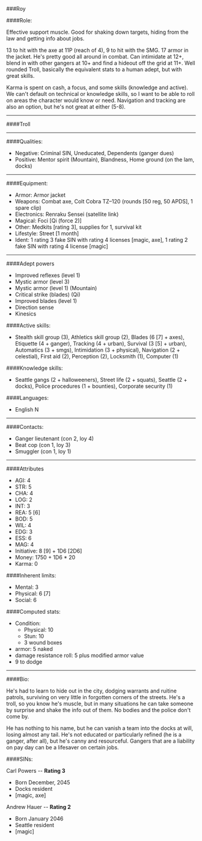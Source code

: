 ###Roy

####Role:

Effective support muscle. Good for shaking down targets, hiding from the law and getting info about jobs.

13 to hit with the axe at 11P (reach of 4), 9 to hit with the SMG. 17 armor in the jacket. He's pretty good all around in combat. Can intimidate at 12+, blend in with other gangers at 10+ and find a hideout off the grid at 11+. Well rounded Troll, basically the equivalent stats to a human adept, but with great skills. 

Karma is spent on cash, a focus, and some skills (knowledge and active). We can't default on technical or knowledge skills, so I want to be able to roll on areas the character would know or need. Navigation and tracking are also an option, but he's not great at either (5-8).

____
####Troll
____
####Qualities:

- Negative: Criminal SIN, Uneducated, Dependents (ganger dues)
- Positive: Mentor spirit (Mountain), Blandness, Home ground (on the lam, docks)

____
####Equipment:

- Armor: Armor jacket
- Weapons: Combat axe, Colt Cobra TZ–120 (rounds [50 reg, 50 APDS], 1 spare clip)
- Electronics: Renraku Sensei (satellite link)
- Magical: Foci [Qi (force 2)]
- Other: Medkits [rating 3], supplies for 1, survival kit
- Lifestyle: Street [1 month]
- Ident: 1 rating 3 fake SIN with rating 4 licenses [magic, axe], 1 rating 2 fake SIN with rating 4 license [magic]

____
####Adept powers


- Improved reflexes (level 1)
- Mystic armor (level 3)
- Mystic armor (level 1) (Mountain)
- Critical strike (blades) (Qi)
- Improved blades (level 1)
- Direction sense
- Kinesics

####Active skills:

- Stealth skill group (3), Athletics skill group (2), Blades (6 [7] + axes), Etiquette (4 + ganger), Tracking (4 + urban), Survival (3 [5] + urban), Automatics (3 + smgs),  Intimidation (3 + physical), Navigation (2 + celestial), First aid (2), Perception (2), Locksmith (1), Computer (1)

####Knowledge skills:

-  Seattle gangs (2 + halloweeners), Street life (2 + squats), Seattle (2 + docks), Police procedures (1 + bounties), Corporate security (1)

####Languages:

- English N

____
####Contacts:

- Ganger lieutenant (con 2, loy 4)
- Beat cop (con 1, loy 3)
- Smuggler (con 1, loy 1)

____
####Attributes

- AGI: 4
- STR: 5
- CHA: 4
- LOG: 2
- INT: 3
- REA: 5 [6]
- BOD: 5
- WIL: 4
- EDG: 3
- ESS: 6
- MAG: 4
- Initiative: 8 [9] + 1D6 [2D6]
- Money: 1750 + 1D6 * 20
- Karma: 0

####Inherent limits:

- Mental: 3
- Physical: 6 [7]
- Social: 6

####Computed stats:

- Condition:
	- Physical: 10
	- Stun: 10
	- 3 wound boxes
- armor: 5 naked
- damage resistance roll: 5 plus modified armor value
- 9 to dodge

____
####Bio:

He's had to learn to hide out in the city, dodging warrants and ruitine patrols, surviving on very little in forgotten corners of the streets. He's a troll, so you know he's muscle, but in many situations he can take someone by surprise and shake the info out of them. No bodies and the police don't come by. 

He has nothing to his name, but he can vanish a team into the docks at will, losing almost any tail. He's not educated or particularly refined (he is a ganger, after all), but he's canny and resourceful. Gangers that are a liability on pay day can be a lifesaver on certain jobs. 

####SINs:

Carl Powers -- **Rating 3**
- Born December, 2045
- Docks resident
- [magic, axe]

Andrew Hauer -- **Rating 2**
- Born January 2046
- Seattle resident
- [magic]